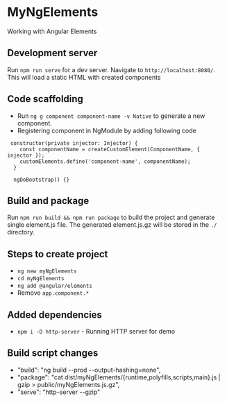 # MyNgElements

Working with Angular Elements

## Development server

Run `npm run serve` for a dev server. Navigate to `http://localhost:8080/`. This will load a static HTML with created components

## Code scaffolding

- Run `ng g component component-name -v Native` to generate a new component.
- Registering component in NgModule by adding following code
```
 constructor(private injector: Injector) {
    const componentName = createCustomElement(ComponentName, { injector });
    customElements.define('component-name', componentName);
  }

  ngDoBootstrap() {}
```

## Build and package

Run `npm run build && npm run package` to build the project and generate single element.js file. The generated element.js.gz will be stored in the `./` directory.

## Steps to create project
- `ng new myNgElements`
- `cd myNgElements`
- `ng add @angular/elements`
- Remove `app.component.*`

## Added dependencies
- `npm i -D http-server` - Running HTTP server for demo

## Build script changes
- "build": "ng build --prod --output-hashing=none",
- "package": "cat dist/myNgElements/{runtime,polyfills,scripts,main}.js | gzip > public/myNgElements.js.gz",
- "serve": "http-server --gzip"
